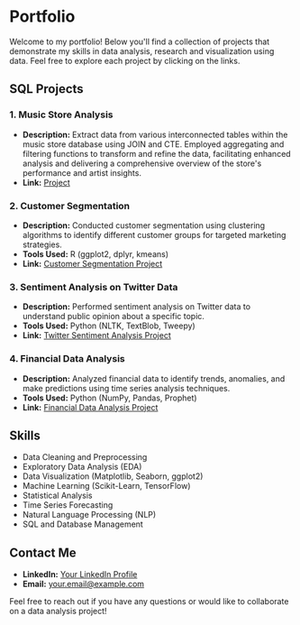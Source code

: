 # Portfolio

Welcome to my portfolio! Below you'll find a collection of projects that demonstrate my skills in data analysis, research and visualization using data. Feel free to explore each project by clicking on the links.

## SQL Projects

### 1. Music Store Analysis
- **Description:** Extract data from various interconnected tables within the music store database using JOIN and CTE. Employed aggregating and filtering functions to transform and refine the data, facilitating enhanced analysis and delivering a comprehensive overview of the store's performance and artist insights.
- **Link:** [Project](https://github.com/harshgoyal961/Music_Store_Analysis)

### 2. Customer Segmentation
- **Description:** Conducted customer segmentation using clustering algorithms to identify different customer groups for targeted marketing strategies.
- **Tools Used:** R (ggplot2, dplyr, kmeans)
- **Link:** [Customer Segmentation Project](link-to-customer-segmentation)

### 3. Sentiment Analysis on Twitter Data
- **Description:** Performed sentiment analysis on Twitter data to understand public opinion about a specific topic.
- **Tools Used:** Python (NLTK, TextBlob, Tweepy)
- **Link:** [Twitter Sentiment Analysis Project](link-to-twitter-sentiment-analysis)

### 4. Financial Data Analysis
- **Description:** Analyzed financial data to identify trends, anomalies, and make predictions using time series analysis techniques.
- **Tools Used:** Python (NumPy, Pandas, Prophet)
- **Link:** [Financial Data Analysis Project](link-to-financial-data-analysis)

## Skills
- Data Cleaning and Preprocessing
- Exploratory Data Analysis (EDA)
- Data Visualization (Matplotlib, Seaborn, ggplot2)
- Machine Learning (Scikit-Learn, TensorFlow)
- Statistical Analysis
- Time Series Forecasting
- Natural Language Processing (NLP)
- SQL and Database Management

## Contact Me
- **LinkedIn:** [Your LinkedIn Profile](link-to-linkedin)
- **Email:** your.email@example.com

Feel free to reach out if you have any questions or would like to collaborate on a data analysis project!
